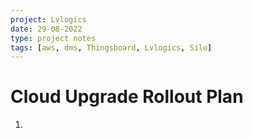 ```yaml
---
project: Lvlogics
date: 29-08-2022
type: project notes
tags: [aws, dms, Thingsboard, Lvlogics, Silo]
---
```


# Cloud Upgrade Rollout Plan

1. 
